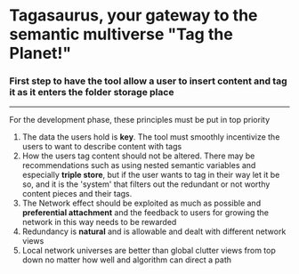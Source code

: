 # Tagasaurus, your gateway to the semantic multiverse "Tag the Planet!" 

### First step to have the tool allow a user to insert content and tag it as it enters the folder storage place




---

For the development phase, these principles must be put in top priority
1. The data the users hold is **key**. The tool must smoothly incentivize the users to want to describe content with tags
2. How the users tag content should not be altered. There may be recommendations such as using nested semantic variables and especially **triple store**, but if the user wants to tag in their way let it be so, and it is the 'system' that filters out the redundant or not worthy content pieces and their tags.
3. The Network effect should be exploited as much as possible and **preferential attachment** and the feedback to users for growing the network in this way needs to be rewarded
4. Redundancy is **natural** and is allowable and dealt with different network views
5. Local network universes are better than global clutter views from top down no matter how well and algorithm can direct a path



